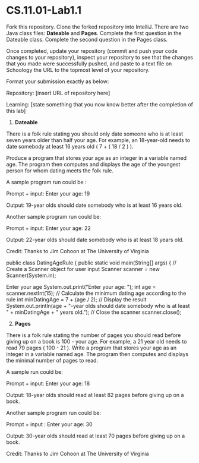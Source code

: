 # CS.11.01-Lab1.1

Fork this repository.
Clone the forked repository into IntelliJ.
There are two Java class files: <b>Dateable</b> and <b>Pages</b>.
Complete the first question in the Dateable class.
Complete the second question in the Pages class.

Once completed, update your repository (commit and push your code changes to your repository), inspect your repository to see that the changes that you made were successfully pushed, and paste to a text file on Schoology the URL to the topmost level of your repository.

Format your submission exactly as below:

Repository: [insert URL of repository here]

Learning: [state something that you now know better after the completion of this lab]

1. <b> Dateable </b>

There is a folk rule stating you should only date someone who is at least seven years older than half your age.  For example, an 18-year-old needs to date somebody at least 16 years old ( 7 + ( 18 / 2 ) ).

Produce a program that stores your age as an integer in a variable named age.  The program then computes and displays the age of the youngest person for whom dating meets the folk rule.

A sample program run could be :

Prompt + input:  Enter your age: 19

Output:  19-year olds should date somebody who is at least 16 years old.

Another sample program run could be:

Prompt + input:  Enter your age: 22

Output:  22-year olds should date somebody who is at least 18 years old.

Credit: Thanks to Jim Cohoon at The University of Virginia

public class DatingAgeRule {
public static void main(String[] args) {
// Create a Scanner object for user input
Scanner scanner = new Scanner(System.in);

Enter your age
        System.out.print("Enter your age: ");
        int age = scanner.nextInt(15);
// Calculate the minimum dating age according to the rule
        int minDatingAge = 7 + (age / 2);
// Display the result
        System.out.println(age + "-year olds should date somebody who is at least " + minDatingAge + " years old.");
// Close the scanner
        scanner.close();

2. <b> Pages </b>

There is a folk rule stating the number of pages you should read before giving up on a book is 100 - your age. For example, a 21 year old needs to read 79 pages ( 100 - 21 ). Write a program that stores your age as an integer in a variable named age. The program then computes and displays the minimal number of pages to read.

A sample run could be:

Prompt + input:  Enter your age: 18

Output:  18-year olds should read at least 82 pages before giving up on a book.

Another sample program run could be:

Prompt + input :  Enter your age: 30

Output:  30-year olds should read at least 70 pages before giving up on a book.

Credit: Thanks to Jim Cohoon at The University of Virginia
